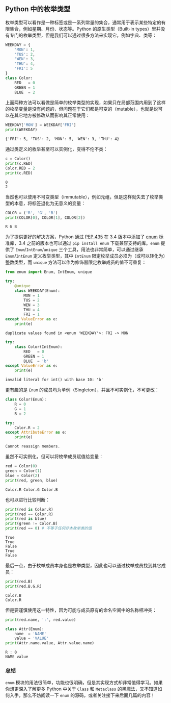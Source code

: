 
## Python 中的枚举类型

枚举类型可以看作是一种标签或是一系列常量的集合，通常用于表示某些特定的有限集合，例如星期、月份、状态等。Python 的原生类型（Built-in types）里并没有专门的枚举类型，但是我们可以通过很多方法来实现它，例如字典、类等：


```python
WEEKDAY = {
    'MON': 1,
    'TUS': 2,
    'WEN': 3,
    'THU': 4,
    'FRI': 5
}
class Color:
    RED   = 0
    GREEN = 1
    BLUE  = 2
```

上面两种方法可以看做是简单的枚举类型的实现，如果只在局部范围内用到了这样的枚举变量是没有问题的，但问题在于它们都是可变的（mutable），也就是说可以在其它地方被修改从而影响其正常使用：


```python
WEEKDAY['MON'] = WEEKDAY['FRI']
print(WEEKDAY)
```

    {'FRI': 5, 'TUS': 2, 'MON': 5, 'WEN': 3, 'THU': 4}


通过类定义的枚举甚至可以实例化，变得不伦不类：


```python
c = Color()
print(c.RED)
Color.RED = 2
print(c.RED)
```

    0
    2


当然也可以使用不可变类型（immutable），例如元组，但是这样就失去了枚举类型的本意，将标签退化为无意义的变量：


```python
COLOR = ('R', 'G', 'B')
print(COLOR[0], COLOR[1], COLOR[2])
```

    R G B


为了提供更好的解决方案，Python 通过 [PEP 435](https://www.python.org/dev/peps/pep-0435) 在 3.4 版本中添加了 [enum](https://github.com/rainyear/cpython/blob/master/Lib/enum.py) 标准库，3.4 之前的版本也可以通过 `pip install enum` 下载兼容支持的库。`enum` 提供了 `Enum`/`IntEnum`/`unique` 三个工具，用法也非常简单，可以通过继承 `Enum`/`IntEnum` 定义枚举类型，其中 `IntEnum` 限定枚举成员必须为（或可以转化为）整数类型，而 `unique` 方法可以作为修饰器限定枚举成员的值不可重复：


```python
from enum import Enum, IntEnum, unique

try:
    @unique
    class WEEKDAY(Enum):
        MON = 1
        TUS = 2
        WEN = 3
        THU = 4
        FRI = 1
except ValueError as e:
    print(e)
```

    duplicate values found in <enum 'WEEKDAY'>: FRI -> MON



```python
try:
    class Color(IntEnum):
        RED   = 0
        GREEN = 1
        BLUE  = 'b'
except ValueError as e:
    print(e)
```

    invalid literal for int() with base 10: 'b'


更有趣的是 `Enum` 的成员均为单例（Singleton），并且不可实例化，不可更改：


```python
class Color(Enum):
    R = 0
    G = 1
    B = 2
```


```python
try:
    Color.R = 2
except AttributeError as e:
    print(e)
```

    Cannot reassign members.


虽然不可实例化，但可以将枚举成员赋值给变量：


```python
red = Color(0)
green = Color(1)
blue = Color(2)
print(red, green, blue)
```

    Color.R Color.G Color.B


也可以进行比较判断：


```python
print(red is Color.R)
print(red == Color.R)
print(red is blue)
print(green != Color.B)
print(red == 0) # 不等于任何非本枚举类的值
```

    True
    True
    False
    True
    False


最后一点，由于枚举成员本身也是枚举类型，因此也可以通过枚举成员找到其它成员：


```python
print(red.B)
print(red.B.G.R)
```

    Color.B
    Color.R


但是要谨慎使用这一特性，因为可能与成员原有的命名空间中的名称相冲突：


```python
print(red.name, ':', red.value)

class Attr(Enum):
    name  = 'NAME'
    value = 'VALUE'
print(Attr.name.value, Attr.value.name)
```

    R : 0
    NAME value


### 总结

`enum` 模块的用法很简单，功能也很明确，但是其实现方式却非常值得学习。如果你想更深入了解更多 Python 中关于 `Class` 和 `Metaclass` 的黑魔法，又不知道如何入手，那么不妨阅读一下 `enum` 的源码，或者关注接下来后面几篇的内容！
